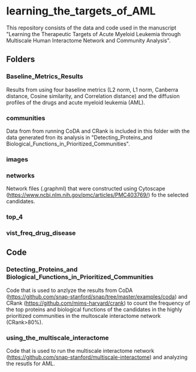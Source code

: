 # learning_the_targets_of_AML

This repository consists of the data and code used in the manuscript "Learning the Therapeutic Targets of Acute Myeloid Leukemia through Multiscale Human Interactome Network and Community Analysis".

## Folders

### Baseline_Metrics_Results
Results from using four baseline metrics (L2 norm, L1 norm, Canberra distance, Cosine similarity, and Correlation distance) and the diffusion profiles of the drugs and acute myeloid leukemia (AML).
### communities
Data from from running CoDA and CRank is included in this folder with the data generated fron its analysis in "Detecting_Proteins_and Biological_Functions_in_Prioritized_Communities".
### images
### networks
Network files (.graphml) that were constructed using Cytoscape (https://www.ncbi.nlm.nih.gov/pmc/articles/PMC403769/) fo the selected candidates.
### top_4
### vist_freq_drug_disease

## Code

### Detecting_Proteins_and Biological_Functions_in_Prioritized_Communities
Code that is used to anzlyze the results from CoDA (https://github.com/snap-stanford/snap/tree/master/examples/coda) and CRank (https://github.com/mims-harvard/crank) to count the frequency of the top proteins and biological functions of the candidates in the highly prioritized communities in the multoscale interactome network (CRank>80%).

### using_the_multiscale_interactome
Code that is used to run the multiscale interactome network (https://github.com/snap-stanford/multiscale-interactome) and analyzing the resutls for AML.

